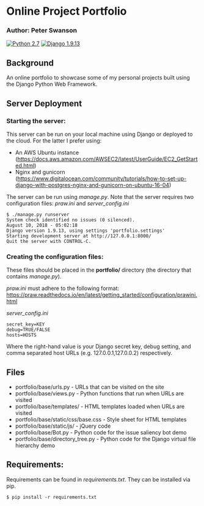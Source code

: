 # Online Project Portfolio
### Author: Peter Swanson
[![Python 2.7](https://img.shields.io/badge/Python-2.7-brightgreen.svg)](https://www.python.org/downloads/release/python-2714/)
[![Django 1.9.13](https://img.shields.io/badge/Django-1.9.13-brightgreen.svg)](https://pypi.org/project/Django/1.9.13/)


## Background
An online portfolio to showcase some of my personal projects built using the Django Python Web Framework.

## Server Deployment
### Starting the server:
This server can be run on your local machine using Django or deployed to the cloud. For the latter I prefer using:
- An AWS Ubuntu instance (https://docs.aws.amazon.com/AWSEC2/latest/UserGuide/EC2_GetStarted.html)
- Nginx and gunicorn (https://www.digitalocean.com/community/tutorials/how-to-set-up-django-with-postgres-nginx-and-gunicorn-on-ubuntu-16-04)


The server can be run using <i>manage.py</i>. Note that the server requires two configuration files: <i>praw.ini</i> and <i>server_config.ini</i>
 
 ```
$ ./manage.py runserver
System check identified no issues (0 silenced).
August 10, 2018 - 05:02:18
Django version 1.9.13, using settings 'portfolio.settings'
Starting development server at http://127.0.0.1:8000/
Quit the server with CONTROL-C.
 ```

### Creating the configuration files:
These files should be placed in the <b>portfolio/</b> directory (the directory that contains 
<i>manage.py</i>).

<i>praw.ini</i> must adhere to the following format: https://praw.readthedocs.io/en/latest/getting_started/configuration/prawini.html

<i>server_config.ini</i>
```
secret_key=KEY
debug=TRUE/FALSE
hosts=HOSTS
```
Where the right-hand value is your Django secret key, debug setting, and comma separated host URLs (e.g. 127.0.0.1,127.0.0.2) respectively. 

## Files
- portfolio/base/urls.py - URLs that can be visited on the site
- portfolio/base/views.py - Python functions that run when URLs are visited
- portfolio/base/templates/ - HTML templates loaded when URLs are visited
- portfolio/base/static/css/base.css - Style sheet for HTML templates
- portfolio/base/static/js/ - jQuery code
- portfolio/base/Bot.py - Python code for the issue saliency bot demo
- portfolio/base/directory_tree.py - Python code for the Django virtual file hierarchy demo

## Requirements:
Requirements can be found in <i>requirements.txt</i>. They can be installed via pip.
```
$ pip install -r requirements.txt
```